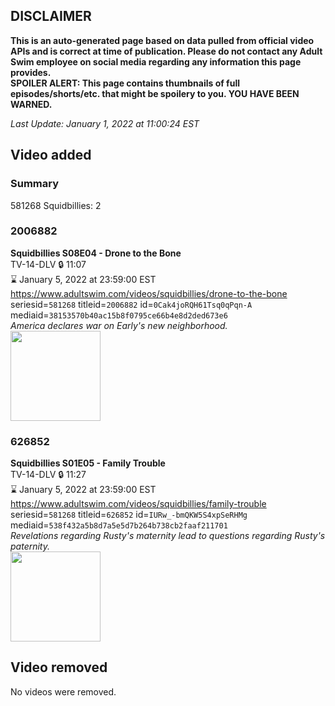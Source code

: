 ## DISCLAIMER
**This is an auto-generated page based on data pulled from official video APIs and is correct at time of publication. Please do not contact any Adult Swim employee on social media regarding any information this page provides.**  
**SPOILER ALERT: This page contains thumbnails of full episodes/shorts/etc. that might be spoilery to you. YOU HAVE BEEN WARNED.**  

_Last Update: January 1, 2022 at 11:00:24 EST_
## Video added
### Summary
581268 Squidbillies: 2  
### 2006882
**Squidbillies S08E04 - Drone to the Bone**  
TV-14-DLV 🔒 11:07  
⌛ January 5, 2022 at 23:59:00 EST  
https://www.adultswim.com/videos/squidbillies/drone-to-the-bone  
seriesid=`581268` titleid=`2006882` id=`0Cak4joRQH61Tsq0qPqn-A` mediaid=`38153570b40ac15b8f0795ce66b4e8d2ded673e6`  
_America declares war on Early's new neighborhood._  
<a href="https://media.cdn.adultswim.com/uploads/20200414/thumbnails/2_204141059379-squidbillies_702_dup-20130905.jpg"><img src="https://media.cdn.adultswim.com/uploads/20200414/thumbnails/2_204141059379-squidbillies_702_dup-20130905.jpg" height="144px" /></a>
### 626852
**Squidbillies S01E05 - Family Trouble**  
TV-14-DLV 🔒 11:27  
⌛ January 5, 2022 at 23:59:00 EST  
https://www.adultswim.com/videos/squidbillies/family-trouble  
seriesid=`581268` titleid=`626852` id=`IURw_-bmQKW5S4xpSeRHMg` mediaid=`538f432a5b8d7a5e5d7b264b738cb2faaf211701`  
_Revelations regarding Rusty's maternity lead to questions regarding Rusty's paternity._  
<a href="https://media.cdn.adultswim.com/uploads/20200408/thumbnails/2_20481612367-squidbillies_005.jpg"><img src="https://media.cdn.adultswim.com/uploads/20200408/thumbnails/2_20481612367-squidbillies_005.jpg" height="144px" /></a>
## Video removed
No videos were removed.  
